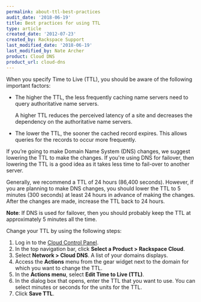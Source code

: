 ```yaml
---
permalink: about-ttl-best-practices
audit_date: '2018-06-19'
title: Best practices for using TTL
type: article
created_date: '2012-07-23'
created_by: Rackspace Support
last_modified_date: '2018-06-19'
last_modified_by: Nate Archer
product: Cloud DNS
product_url: cloud-dns
---
```


When you specify Time to Live (TTL), you should be aware of the following important factors:

- The higher the TTL, the less frequently caching name servers need to query authoritative name servers.

     A higher TTL reduces the perceived latency of a site and decreases the dependency on the authoritative name servers.

- The lower the TTL, the sooner the cached record expires. This allows queries for the records to occur more frequently.

If you’re going to make Domain Name System (DNS) changes, we suggest lowering the TTL to make the changes. If you're using DNS for failover, then lowering the TTL is a good idea as it takes less time to fail-over to another server.

Generally, we recommend a TTL of 24 hours (86,400 seconds). However, if you are planning to make DNS changes, you should lower the TTL to 5 minutes (300 seconds) at least 24 hours in advance of making the changes. After the changes are made, increase the TTL back to 24 hours.

**Note**: If DNS is used for failover, then you should probably keep the TTL at approximately 5 minutes all the time.

Change your TTL by using the following steps:

1. Log in to the [Cloud Control Panel](https://login.rackspace.com/).
2. In the top navigation bar, click **Select a Product > Rackspace Cloud**.
3. Select **Network > Cloud DNS**.
   A list of your domains displays.
4. Access the **Actions** menu from the gear widget next to the domain for which you want to change the TTL.
5. In the **Actions menu**, select **Edit Time to Live (TTL)**.
6. In the dialog box that opens, enter the TTL that you want to use. 
   You can select minutes or seconds for the units for the TTL.
7. Click **Save TTL**.
